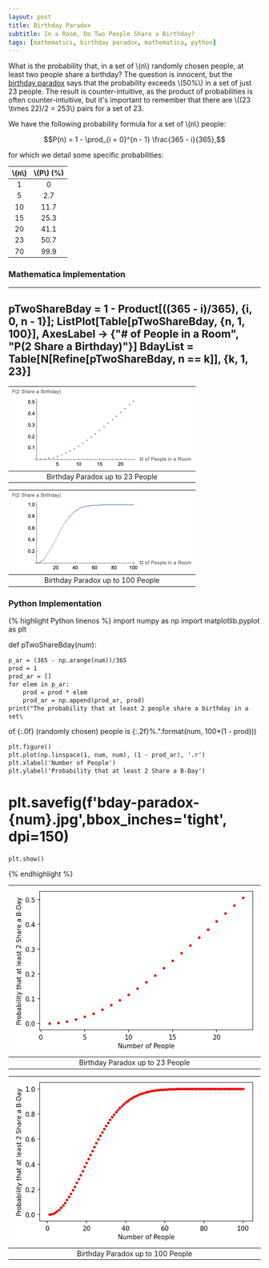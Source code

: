 ```yaml
---
layout: post
title: Birthday Paradox
subtitle: In a Room, Do Two People Share a Birthday?
tags: [mathematics, birthday paradox, mathematica, python]
---
```


What is the probability that, in a set of \\(n\\) randomly chosen people, at least two people share a birthday? The question is innocent, but the [birthday paradox](https://en.wikipedia.org/wiki/Birthday_problem) says that the probability exceeds \\(50\%\\) in a set of just 23 people. The result is counter-intuitive, as the product of probabilities is often counter-intuitive, but it's important to remember that there are \\((23 \times 22)/2 = 253\\) pairs for a set of 23. 

We have the following probability formula for a set of \\(n\\) people:

$$P(n) = 1 - \prod_{i = 0}^{n - 1} \frac{365 - i}{365},$$

for which we detail some specific probabilities:

| \\(n\\) | \\(P\\) (%)    |
|:------: | :------------: |
| 1       | 0              |
| 5       | 2.7            |
| 10      | 11.7           |
| 15      | 25.3           |
| 20      | 41.1           |
| 23      | 50.7           |
| 70      | 99.9           |

### Mathematica Implementation

---
pTwoShareBday = 1 - Product[((365 - i)/365), {i, 0, n - 1}];
ListPlot[Table[pTwoShareBday, {n, 1, 100}], 
 AxesLabel -> {"# of People in a Room", "P(2 Share a Birthday)"}]
BdayList = Table[N[Refine[pTwoShareBday, n == k]], {k, 1, 23}]
---

| ![Birthday Paradox up to 23 People](/assets/img/wa-bday-paradox-23.png) |
| :------------------------------------------: |
| Birthday Paradox up to 23 People             |

| ![Birthday Paradox up to 100 People](/assets/img/wa-bday-paradox-100.png) |
| :-------------------------------------------:  |
| Birthday Paradox up to 100 People              |

### Python Implementation

{% highlight Python linenos %}
import numpy as np
import matplotlib.pyplot as plt

def pTwoShareBday(num):
    
    p_ar = (365 - np.arange(num))/365
    prod = 1
    prod_ar = []
    for elem in p_ar:
        prod = prod * elem
        prod_ar = np.append(prod_ar, prod)
    print("The probability that at least 2 people share a birthday in a set\
of {:.0f} (randomly chosen) people is {:.2f}%.".format(num, 100*(1 - prod)))
    
    plt.figure()
    plt.plot(np.linspace(1, num, num), (1 - prod_ar), '.r')
    plt.xlabel('Number of People')
    plt.ylabel('Probability that at least 2 Share a B-Day')
#     plt.savefig(f'bday-paradox-{num}.jpg',bbox_inches='tight', dpi=150)
    plt.show()
{% endhighlight %}

| ![Birthday Paradox up to 23 People](/assets/img/python-bday-paradox-23.jpg) |
| :------------------------------------------: |
| Birthday Paradox up to 23 People             |

| ![Birthday Paradox up to 100 People](/assets/img/python-bday-paradox-100.jpg) |
| :-------------------------------------------:  |
| Birthday Paradox up to 100 People              |
